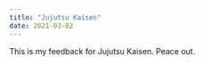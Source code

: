 ```yaml
---
title: "Jujutsu Kaisen"
date: 2021-03-02
---
```


This is my feedback for Jujutsu Kaisen. Peace out.
